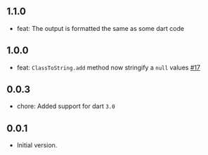 ## 1.1.0
- feat: The output is formatted the same as some dart code

## 1.0.0
- feat: `ClassToString.add` method now stringify a `null` values [#17](https://github.com/BreX900/data_class/issues/17)

## 0.0.3
- chore: Added support for dart `3.0`

## 0.0.1
- Initial version.
